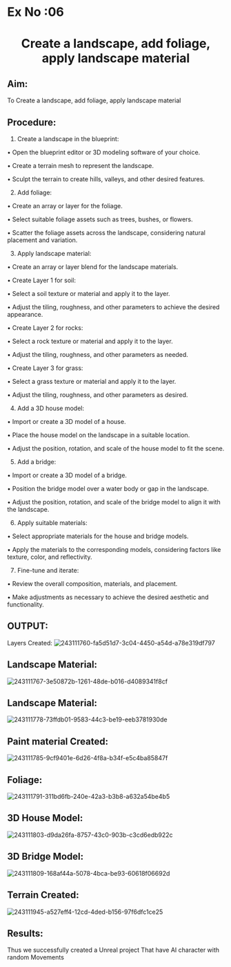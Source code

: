 # Ex No :06

# <p align="center"> Create a landscape, add foliage, apply landscape material</p>

## Aim:
To Create a landscape, add foliage, apply landscape material

## Procedure:

1.	Create a landscape in the blueprint:


•	Open the blueprint editor or 3D modeling software of your choice.

•	Create a terrain mesh to represent the landscape.

•	Sculpt the terrain to create hills, valleys, and other desired features.

2.	Add foliage:


•	Create an array or layer for the foliage.

•	Select suitable foliage assets such as trees, bushes, or flowers.

•	Scatter the foliage assets across the landscape, considering natural placement and variation.


3.	Apply landscape material:

•	Create an array or layer blend for the landscape materials.

•	Create Layer 1 for soil:

•	Select a soil texture or material and apply it to the layer.

•	Adjust the tiling, roughness, and other parameters to achieve the desired appearance.

•	Create Layer 2 for rocks:

•	Select a rock texture or material and apply it to the layer.

•	Adjust the tiling, roughness, and other parameters as needed.

•	Create Layer 3 for grass:

•	Select a grass texture or material and apply it to the layer.

•	Adjust the tiling, roughness, and other parameters as desired.


4.	Add a 3D house model:

•	Import or create a 3D model of a house.

•	Place the house model on the landscape in a suitable location.

•	Adjust the position, rotation, and scale of the house model to fit the scene.


5.	Add a bridge:

•	Import or create a 3D model of a bridge.

•	Position the bridge model over a water body or gap in the landscape.

•	Adjust the position, rotation, and scale of the bridge model to align it with the landscape.



6.	Apply suitable materials:

•	Select appropriate materials for the house and bridge models.

•	Apply the materials to the corresponding models, considering factors like texture, color, and reflectivity.



7.	Fine-tune and iterate:

•	Review the overall composition, materials, and placement.

•	Make adjustments as necessary to achieve the desired aesthetic and functionality.

## OUTPUT:
Layers Created:
![243111760-fa5d51d7-3c04-4450-a54d-a78e319df797](https://github.com/durga46/exp8.gameprogramming/assets/75235704/c46d69b0-745e-4b59-aa67-ed5037ad04b2)


## Landscape Material:
![243111767-3e50872b-1261-48de-b016-d4089341f8cf](https://github.com/durga46/exp8.gameprogramming/assets/75235704/f7cd751f-0122-45e7-815c-ebce75eeae56)


## Landscape Material:
![243111778-73ffdb01-9583-44c3-be19-eeb3781930de](https://github.com/durga46/exp8.gameprogramming/assets/75235704/79b9422f-a7aa-44f2-a024-06faa961d402)



## Paint material Created:
![243111785-9cf9401e-6d26-4f8a-b34f-e5c4ba85847f](https://github.com/durga46/exp8.gameprogramming/assets/75235704/58b5e167-878c-4ec5-8a17-568d54598a59)


## Foliage:
![243111791-311bd6fb-240e-42a3-b3b8-a632a54be4b5](https://github.com/durga46/exp8.gameprogramming/assets/75235704/6f485710-1a0d-4b44-a945-42f2ed1b6519)

## 3D House Model:
![243111803-d9da26fa-8757-43c0-903b-c3cd6edb922c](https://github.com/durga46/exp8.gameprogramming/assets/75235704/96e3ff58-d9d2-4259-884b-b94fb8a3e273)


## 3D Bridge Model:
![243111809-168af44a-5078-4bca-be93-60618f06692d](https://github.com/durga46/exp8.gameprogramming/assets/75235704/07f138ad-88a6-40ea-bf5d-13a5167312b6)


## Terrain Created:
![243111945-a527eff4-12cd-4ded-b156-97f6dfc1ce25](https://github.com/durga46/exp8.gameprogramming/assets/75235704/ff121af6-7416-4caf-87f2-c440f2780700)


## Results:
Thus we successfully created a Unreal project That have AI character with random Movements
